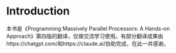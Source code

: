 # Introduction

本书是《Programming Massively Parallel Processors: A Hands-on Approach》第四版的翻译，仅做交流学习使用。有部分翻译成果由https://chatgpt.com/和https://claude.ai/协助完成，在此一并感谢。
